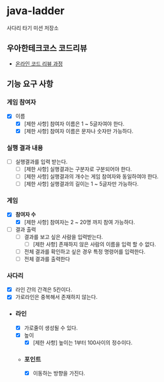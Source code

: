 # java-ladder

사다리 타기 미션 저장소

## 우아한테크코스 코드리뷰

- [온라인 코드 리뷰 과정](https://github.com/woowacourse/woowacourse-docs/blob/master/maincourse/README.md)

## 기능 요구 사항
### **게임 참여자**
  - [x] 이름
      - [x] [제한 사항] 참여자 이름은 1 ~ 5글자여야 한다.
      - [x] [제한 사항] 참여자 이름은 문자나 숫자만 가능하다.

### 실행 결과 내용
- [ ] 실행결과를 입력 받는다.
    - [ ] [제한 사항] 실행결과는 구분자로 구분되어야 한다.
    - [ ] [제한 사항] 실행결과의 개수는 게임 참여자와 동일하여야 한다.
    - [ ] [제한 사항] 실행결과의 길이는 1 ~ 5글자만 가능하다.

### 게임 
  - [x] **참여자 수**
    - [x] [제한 사항] 참여자는 2 ~ 20명 까지 참여 가능하다.
  - [ ] 결과 출력
    - [ ] 결과를 보고 싶은 사람을 입력받는다.
      - [ ] [제한 사항] 존재하지 않은 사람의 이름을 입력 할 수 없다.
    - [ ] 전체 결과를 확인하고 싶은 경우 특정 명령어를 입력한다.
    - [ ] 전체 결과를 출력한다
### **사다리**
  - [x]  라인 간의 간격은 5칸이다.
  - [x]  가로라인은 중복해서 존재하지 않는다.
  
  - ### **라인**
    - [x] 가로줄이 생성될 수 있다.
    - [x] 높이
      - [x] [제한 사항] 높이는 1부터 100사이의 정수이다.
    - ### **포인트**
      - [x] 이동하는 방향을 가진다.
